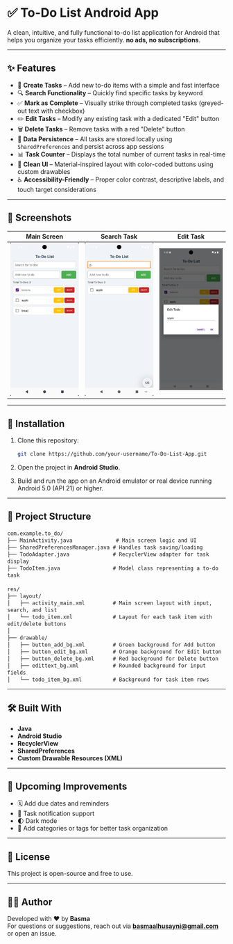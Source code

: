 # ✅ To-Do List Android App

A clean, intuitive, and fully functional to-do list application for Android that helps you organize your tasks efficiently. **no ads, no subscriptions**.

---

## ✨ Features

- 📝 **Create Tasks** – Add new to-do items with a simple and fast interface  
- 🔍 **Search Functionality** – Quickly find specific tasks by keyword  
- ✅ **Mark as Complete** – Visually strike through completed tasks (greyed-out text with checkbox)  
- ✏️ **Edit Tasks** – Modify any existing task with a dedicated "Edit" button  
- 🗑️ **Delete Tasks** – Remove tasks with a red "Delete" button  
- 🔄 **Data Persistence** – All tasks are stored locally using `SharedPreferences` and persist across app sessions  
- 📊 **Task Counter** – Displays the total number of current tasks in real-time  
- 🎨 **Clean UI** – Material-inspired layout with color-coded buttons using custom drawables  
- ♿ **Accessibility-Friendly** – Proper color contrast, descriptive labels, and touch target considerations

---

## 📱 Screenshots

| Main Screen | Search Task | Edit Task |
|-------------|-------------|-----------|
| ![Main Screen](screenshots/main-ui.png) | ![Search Task](screenshots/search.png) | ![Edit Task](screenshots/edit.png) |

---

## 🚀 Installation

1. Clone this repository:
   ```bash
   git clone https://github.com/your-username/To-Do-List-App.git
   ```

2. Open the project in **Android Studio**.

3. Build and run the app on an Android emulator or real device running Android 5.0 (API 21) or higher.

---

## 📂 Project Structure

```
com.example.to_do/
├── MainActivity.java              # Main screen logic and UI
├── SharedPreferencesManager.java # Handles task saving/loading
├── TodoAdapter.java              # RecyclerView adapter for task display
├── TodoItem.java                 # Model class representing a to-do task

res/
├── layout/
│   ├── activity_main.xml         # Main screen layout with input, search, and list
│   └── todo_item.xml             # Layout for each task item with edit/delete buttons
│
├── drawable/
│   ├── button_add_bg.xml         # Green background for Add button
│   ├── button_edit_bg.xml        # Orange background for Edit button
│   ├── button_delete_bg.xml      # Red background for Delete button
│   ├── edittext_bg.xml           # Rounded background for input fields
│   └── todo_item_bg.xml          # Background for task item rows
```

---

## 🛠️ Built With

- **Java**
- **Android Studio**
- **RecyclerView**
- **SharedPreferences**
- **Custom Drawable Resources (XML)**

---

## 📌 Upcoming Improvements

- 🗓️ Add due dates and reminders  
- 🔔 Task notification support  
- 🌓 Dark mode  
- 🧠 Add categories or tags for better task organization

---

## 📄 License

This project is open-source and free to use.

---

## 🙋‍♀️ Author

Developed with ❤️ by **Basma**  
For questions or suggestions, reach out via **basmaalhusayni@gmail.com** or open an issue.

